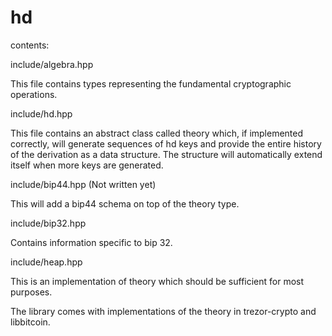 # hd
contents: 

include/algebra.hpp

This file contains types representing the fundamental cryptographic operations. 

include/hd.hpp

This file contains an abstract class called theory which, if implemented correctly, will generate sequences of hd keys and provide the entire history of the derivation as a data structure. The structure will automatically extend itself when more keys are generated. 

include/bip44.hpp (Not written yet)

This will add a bip44 schema on top of the theory type. 

include/bip32.hpp

Contains information specific to bip 32. 

include/heap.hpp

This is an implementation of theory which should be sufficient for most purposes. 

The library comes with implementations of the theory in trezor-crypto and libbitcoin. 
